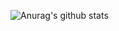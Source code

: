 



![Anurag's github stats](https://github-readme-stats.vercel.app/api?username=Moham-ed&show_icons=true&theme=radical)



